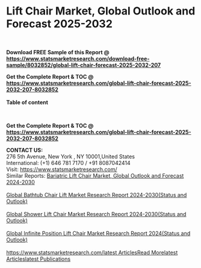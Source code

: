 <h1>Lift Chair Market, Global Outlook and Forecast 2025-2032</h1><br/><p><strong>Download FREE Sample of this Report @ <a href="https://www.statsmarketresearch.com/download-free-sample/8032852/global-lift-chair-forecast-2025-2032-207">https://www.statsmarketresearch.com/download-free-sample/8032852/global-lift-chair-forecast-2025-2032-207</a></strong></p><div><b>Get the Complete Report & TOC @ <a href="https://www.statsmarketresearch.com/global-lift-chair-forecast-2025-2032-207-8032852">https://www.statsmarketresearch.com/global-lift-chair-forecast-2025-2032-207-8032852</a></b></div><br><b>Table of content</b><p><br><div><b>Get the Complete Report & TOC @ <a href="https://www.statsmarketresearch.com/global-lift-chair-forecast-2025-2032-207-8032852">https://www.statsmarketresearch.com/global-lift-chair-forecast-2025-2032-207-8032852</a></b></div></p> <b>CONTACT US:</b><br>276 5th Avenue, New York , NY 10001,United States<br>International: (+1) 646 781 7170 / +91 8087042414<br>Visit: <a href="https://www.statsmarketresearch.com/">https://www.statsmarketresearch.com/</a><br>Similar Reports: <a href="https://www.statsmarketresearch.com/global-lift-chair-forecast-2025-2032-207-8032852">Bariatric Lift Chair Market, Global Outlook and Forecast 2024-2030</a><br/><br/><a href="https://www.statsmarketresearch.com/global-lift-chair-forecast-2025-2032-207-8032852">Global Bathtub Chair Lift Market Research Report 2024-2030(Status and Outlook)</a><br/><br/><a href="https://www.statsmarketresearch.com/global-lift-chair-forecast-2025-2032-207-8032852">Global Shower Lift Chair Market Research Report 2024-2030(Status and Outlook)</a><br/><br/><a href="https://www.statsmarketresearch.com/global-lift-chair-forecast-2025-2032-207-8032852">Global Infinite Position Lift Chair Market Research Report 2024(Status and Outlook)</a><br/><br/><a href="https://gyeongbokgung.com">https://www.statsmarketresearch.com/</a><a href="https://hallyeomaritime.com">latest Articles</a><a href="https://jingwansa.com">Read More</a><a href=https://nguoiviet.jp/">latest Articles</a><a href="https://www.intelmarketresearch.com/">latest Publications</a>